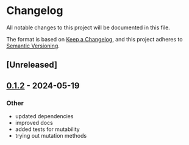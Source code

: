 # Changelog
All notable changes to this project will be documented in this file.

The format is based on [Keep a Changelog](https://keepachangelog.com/en/1.0.0/),
and this project adheres to [Semantic Versioning](https://semver.org/spec/v2.0.0.html).

## [Unreleased]

## [0.1.2](https://github.com/RileyLeff/floco/compare/v0.1.1...v0.1.2) - 2024-05-19

### Other
- updated dependencies
- improved docs
- added tests for mutability
- trying out mutation methods
